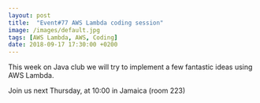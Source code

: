 ```yaml
---
layout: post
title:  "Event#77 AWS Lambda coding session"
image: /images/default.jpg
tags: [AWS Lambda, AWS, Coding]
date: 2018-09-17 17:30:00 +0200
---
```


This week on Java club we will try to implement a few fantastic ideas using AWS Lambda.[]()

Join us next Thursday, at 10:00 in Jamaica (room 223)
